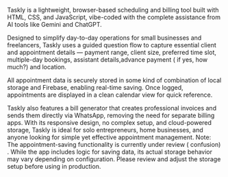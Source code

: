 Taskly is a lightweight, browser-based scheduling and billing tool built with HTML, CSS, and JavaScript, vibe-coded with the complete assistance from AI tools like Gemini and ChatGPT.

Designed to simplify day-to-day operations for small businesses and freelancers, Taskly uses a guided question flow to capture essential client and appointment details — payment range, client size, preferred time slot, multiple-day bookings, assistant details,advance payment ( if yes, how much?) and location.

All appointment data is securely stored in some kind of combination of local storage and Firebase, enabling real-time saving. Once logged, appointments are displayed in a clean calendar view for quick reference.

Taskly also features a bill generator that creates professional invoices and sends them directly via WhatsApp, removing the need for separate billing apps. With its responsive design, no complex setup, and cloud-powered storage, Taskly is ideal for solo entrepreneurs, home businesses, and anyone looking for simple yet effective appointment management.
Note: The appointment-saving functionality is currently under review ( confusion) . While the app includes logic for saving data, its actual storage behavior may vary depending on configuration. Please review and adjust the storage setup before using in production.
